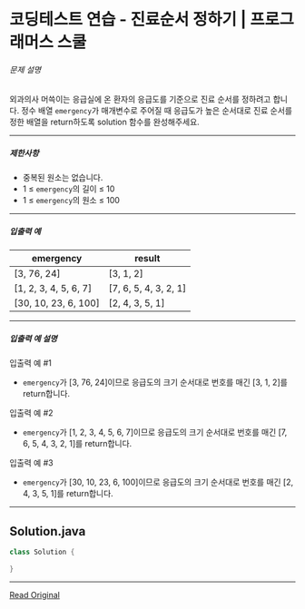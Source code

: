 # 코딩테스트 연습 - 진료순서 정하기 | 프로그래머스 스쿨
###### 문제 설명

외과의사 머쓱이는 응급실에 온 환자의 응급도를 기준으로 진료 순서를 정하려고 합니다. 정수 배열 `emergency`가 매개변수로 주어질 때 응급도가 높은 순서대로 진료 순서를 정한 배열을 return하도록 solution 함수를 완성해주세요.

---

##### 제한사항

* 중복된 원소는 없습니다.
* 1 ≤ `emergency`의 길이 ≤ 10
* 1 ≤ `emergency`의 원소 ≤ 100

---

##### 입출력 예

| emergency               | result                  |
| ----------------------- | ----------------------- |
| \[3, 76, 24\]           | \[3, 1, 2\]             |
| \[1, 2, 3, 4, 5, 6, 7\] | \[7, 6, 5, 4, 3, 2, 1\] |
| \[30, 10, 23, 6, 100\]  | \[2, 4, 3, 5, 1\]       |

---

##### 입출력 예 설명

입출력 예 #1

* `emergency`가 \[3, 76, 24\]이므로 응급도의 크기 순서대로 번호를 매긴 \[3, 1, 2\]를 return합니다.

입출력 예 #2

* `emergency`가 \[1, 2, 3, 4, 5, 6, 7\]이므로 응급도의 크기 순서대로 번호를 매긴 \[7, 6, 5, 4, 3, 2, 1\]를 return합니다.

입출력 예 #3

* `emergency`가 \[30, 10, 23, 6, 100\]이므로 응급도의 크기 순서대로 번호를 매긴 \[2, 4, 3, 5, 1\]를 return합니다.

---
## Solution.java

```java
class Solution {
 
}
```

---
[Read Original](https://school.programmers.co.kr/learn/courses/30/lessons/120835)